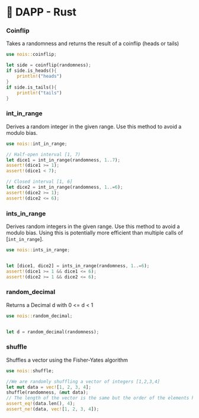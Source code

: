 # 📃 DAPP - Rust

### Coinflip

Takes a randomness and returns the result of a coinflip (heads or tails)

```rust
use nois::coinflip;

let side = coinflip(randomness);
if side.is_heads(){
    println!("heads")
}
if side.is_tails(){
    println!("tails")
}
```

### int\_in\_range

Derives a random integer in the given range. Use this method to avoid a modulo bias.

```rust
use nois::int_in_range;

// Half-open interval [1, 7)
let dice1 = int_in_range(randomness, 1..7);
assert!(dice1 >= 1);
assert!(dice1 < 7);

// Closed interval [1, 6]
let dice2 = int_in_range(randomness, 1..=6);
assert!(dice2 >= 1);
assert!(dice2 <= 6);
```

### ints\_in\_range

Derives random integers in the given range. Use this method to avoid a modulo bias. Using this is potentially more efficient than multiple calls of \[`int_in_range`].

```rust
use nois::ints_in_range;


let [dice1, dice2] = ints_in_range(randomness, 1..=6);
assert!(dice1 >= 1 && dice1 <= 6);
assert!(dice2 >= 1 && dice2 <= 6);
```

### random\_decimal

Returns a Decimal d with 0 <= d < 1

```rust
use nois::random_decimal;


let d = random_decimal(randomness);
```

### shuffle

Shuffles a vector using the Fisher-Yates algorithm

```rust
use nois::shuffle;

//We are randomly shuffling a vector of integers [1,2,3,4]
let mut data = vec![1, 2, 3, 4];
shuffle(randomness, &mut data);
// The length of the vector is the same but the order of the elements has changed
assert_eq!(data.len(), 4);
assert_ne!(data, vec![1, 2, 3, 4]);
```
